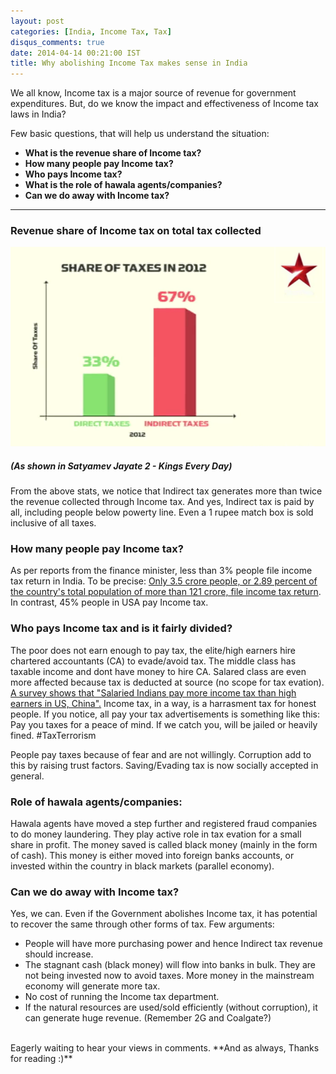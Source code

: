 ```yaml
---
layout: post
categories: [India, Income Tax, Tax]
disqus_comments: true
date: 2014-04-14 00:21:00 IST
title: Why abolishing Income Tax makes sense in India
---
```


We all know, Income tax is a major source of revenue for government expenditures. But, do we know the impact and effectiveness of Income tax laws in India?

Few basic questions, that will help us understand the situation:

- **What is the revenue share of Income tax?**
- **How many people pay Income tax?**
- **Who pays Income tax?**
- **What is the role of hawala agents/companies?**
- **Can we do away with Income tax?**

---

### Revenue share of Income tax on total tax collected

![Income Tax Share](/res/posts/why-abolishing-income-tax-makes-sense-in-india/income-tax-share.png)
##### (As shown in Satyamev Jayate 2 - Kings Every Day)

From the above stats, we notice that Indirect tax generates more than twice the revenue collected through Income tax. And yes, Indirect tax is paid by all, including people below powerty line. Even a 1 rupee match box is sold inclusive of all taxes.

### How many people pay Income tax?

As per reports from the finance minister, less than 3% people file income tax return in India. To be precise: [Only 3.5 crore people, or 2.89 percent of the country's total population of more than 121 crore, file income tax return](http://www.deccanherald.com/content/299566/less-3-percent-file-income.html). In contrast, 45% people in USA pay Income tax.

### Who pays Income tax and is it fairly divided?

The poor does not earn enough to pay tax, the elite/high earners hire chartered accountants (CA) to evade/avoid tax. The middle class has taxable income and dont have money to hire CA. Salared class are even more affected because tax is deducted at source (no scope for tax evation). [A survey shows that "Salaried Indians pay more income tax than high earners in US, China".](http://profit.ndtv.com/news/economy/article-salaried-indians-pay-more-income-tax-than-high-earners-in-us-china-survey-381525) Income tax, in a way, is a harrasment tax for honest people. If you notice, all pay your tax advertisements is something like this: Pay you taxes for a peace of mind. If we catch you, will be jailed or heavily fined. #TaxTerrorism

People pay taxes because of fear and are not willingly. Corruption add to this by raising trust factors. Saving/Evading tax is now socially accepted in general.

### Role of hawala agents/companies:

Hawala agents have moved a step further and registered fraud companies to do money laundering. They play active role in tax evation for a small share in profit. The money saved is called black money (mainly in the form of cash). This money is either moved into foreign banks accounts, or invested within the country in black markets (parallel economy).

### Can we do away with Income tax?

Yes, we can. Even if the Government abolishes Income tax, it has potential to recover the same through other forms of tax. Few arguments:

- People will have more purchasing power and hence Indirect tax revenue should increase.
- The stagnant cash (black money) will flow into banks in bulk. They are not being invested now to avoid taxes. More money in the mainstream economy will generate more tax.
- No cost of running the Income tax department.
- If the natural resources are used/sold efficiently (without corruption), it can generate huge revenue. (Remember 2G and Coalgate?)

<br />
Eagerly waiting to hear your views in comments. **And as always, Thanks for reading :)**
